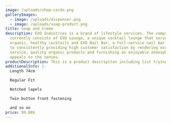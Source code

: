 ```yaml
---
image: /uploads/shop-cards.png
galleryImages:
  - image: /uploads/dispencer.png
  - image: /uploads/soap-product.png
title: Soap and Creme
description: EXO Industries is a brand of lifestyle services. The company
  currently consists of EXO Lounge, a unique cocktail lounge that serves
  organic, healthy cocktails and EXO Nail Bar, a full-service nail bar dedicated
  to consistently providing high customer satisfaction by rendering excellent
  service, quality organic products and furnishing an enjoyable atmosphere that
  appeals to the senses.
productDescription: This is a product descripiton including list trying it out
additionalInfo: |-
  Length 74cm   

  Regular Fit

  Notched lapels

  Twin button front fastening

  and so on
price: 99.00$
---
```

